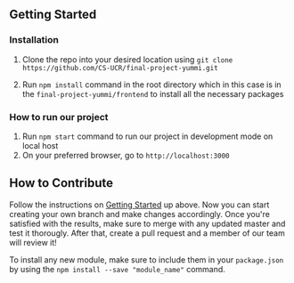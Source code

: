## Getting Started

### Installation

1. Clone the repo into your desired location using `git clone https://github.com/CS-UCR/final-project-yummi.git`

2. Run `npm install` command in the root directory which in this case is in the `final-project-yummi/frontend` to install all the necessary packages

### How to run our project

1. Run `npm start` command to run our project in development mode on local host
2. On your preferred browser, go to `http://localhost:3000`

## How to Contribute

Follow the instructions on [Getting Started](#getting-started) up above. Now you can start creating your own branch and make changes accordingly. Once you're satisfied with the results, make sure to merge with any updated master and test it thorougly. After that, create a pull request and a member of our team will review it!

To install any new module, make sure to include them in your `package.json` by using the `npm install --save "module_name"` command.


